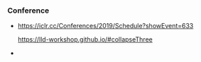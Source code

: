 ### Conference

- <https://iclr.cc/Conferences/2019/Schedule?showEvent=633>

  <https://lld-workshop.github.io/#collapseThree>

- 

